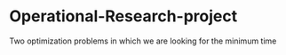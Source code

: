 # Operational-Research-project
Two optimization problems in which we are looking for the minimum time
